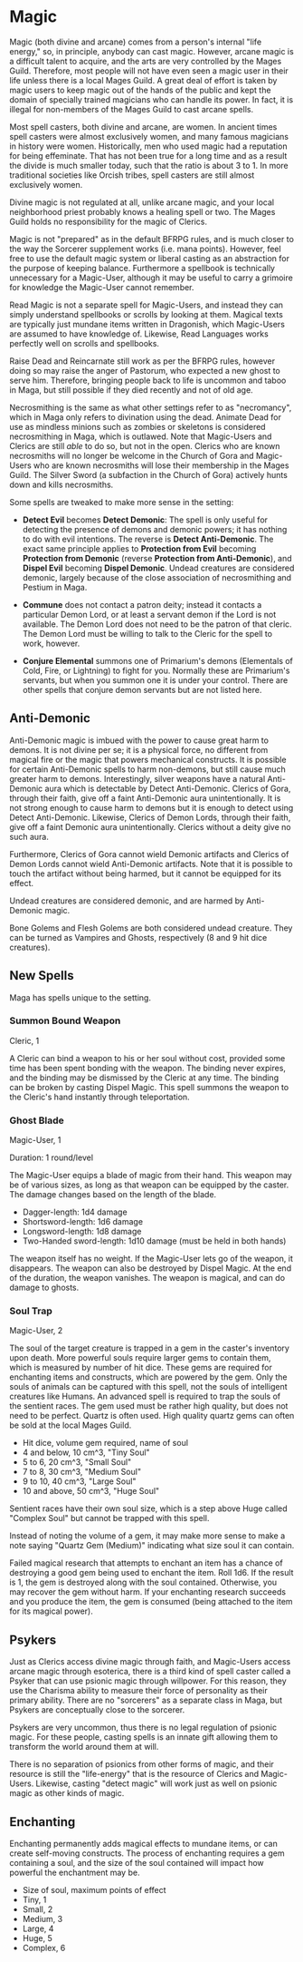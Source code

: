 Magic
=====
Magic (both divine and arcane) comes from a person's internal "life energy," so, in principle, anybody can cast magic. However, arcane magic is a difficult talent to acquire, and the arts are very controlled by the Mages Guild. Therefore, most people will not have even seen a magic user in their life unless there is a local Mages Guild. A great deal of effort is taken by magic users to keep magic out of the hands of the public and kept the domain of specially trained magicians who can handle its power. In fact, it is illegal for non-members of the Mages Guild to cast arcane spells.

Most spell casters, both divine and arcane, are women. In ancient times spell casters were almost exclusively women, and many famous magicians in history were women. Historically, men who used magic had a reputation for being effeminate. That has not been true for a long time and as a result the divide is much smaller today, such that the ratio is about 3 to 1. In more traditional societies like Orcish tribes, spell casters are still almost exclusively women.

Divine magic is not regulated at all, unlike arcane magic, and your local neighborhood priest probably knows a healing spell or two. The Mages Guild holds no responsibility for the magic of Clerics.

Magic is not "prepared" as in the default BFRPG rules, and is much closer to the way the Sorcerer supplement works (i.e. mana points). However, feel free to use the default magic system or liberal casting as an abstraction for the purpose of keeping balance. Furthermore a spellbook is technically unnecessary for a Magic-User, although it may be useful to carry a grimoire for knowledge the Magic-User cannot remember.

Read Magic is not a separate spell for Magic-Users, and instead they can simply understand spellbooks or scrolls by looking at them. Magical texts are typically just mundane items written in Dragonish, which Magic-Users are assumed to have knowledge of. Likewise, Read Languages works perfectly well on scrolls and spellbooks.

Raise Dead and Reincarnate still work as per the BFRPG rules, however doing so may raise the anger of Pastorum, who expected a new ghost to serve him. Therefore, bringing people back to life is uncommon and taboo in Maga, but still possible if they died recently and not of old age.

Necrosmithing is the same as what other settings refer to as "necromancy", which in Maga only refers to divination using the dead. Animate Dead for use as mindless minions such as zombies or skeletons is considered necrosmithing in Maga, which is outlawed. Note that Magic-Users and Clerics are still *able* to do so, but not in the open. Clerics who are known necrosmiths will no longer be welcome in the Church of Gora and Magic-Users who are known necrosmiths will lose their membership in the Mages Guild. The Silver Sword (a subfaction in the Church of Gora) actively hunts down and kills necrosmiths.

Some spells are tweaked to make more sense in the setting:

- **Detect Evil** becomes **Detect Demonic**: The spell is only useful for detecting the presence of demons and demonic powers; it has nothing to do with evil intentions. The reverse is **Detect Anti-Demonic**. The exact same principle applies to **Protection from Evil** becoming **Protection from Demonic** (reverse **Protection from Anti-Demonic**), and **Dispel Evil** becoming **Dispel Demonic**. Undead creatures are considered demonic, largely because of the close association of necrosmithing and Pestium in Maga.

- **Commune** does not contact a patron deity; instead it contacts a particular Demon Lord, or at least a servant demon if the Lord is not available. The Demon Lord does not need to be the patron of that cleric. The Demon Lord must be willing to talk to the Cleric for the spell to work, however.

- **Conjure Elemental** summons one of Primarium's demons (Elementals of Cold, Fire, or Lightning) to fight for you. Normally these are Primarium's servants, but when you summon one it is under your control. There are other spells that conjure demon servants but are not listed here.

Anti-Demonic
------------
Anti-Demonic magic is imbued with the power to cause great harm to demons. It is not divine per se; it is a physical force, no different from magical fire or the magic that powers mechanical constructs. It is possible for certain Anti-Demonic spells to harm non-demons, but still cause much greater harm to demons. Interestingly, silver weapons have a natural Anti-Demonic aura which is detectable by Detect Anti-Demonic. Clerics of Gora, through their faith, give off a faint Anti-Demonic aura unintentionally. It is not strong enough to cause harm to demons but it is enough to detect using Detect Anti-Demonic. Likewise, Clerics of Demon Lords, through their faith, give off a faint Demonic aura unintentionally. Clerics without a deity give no such aura.

Furthermore, Clerics of Gora cannot wield Demonic artifacts and Clerics of Demon Lords cannot wield Anti-Demonic artifacts. Note that it is possible to touch the artifact without being harmed, but it cannot be equipped for its effect.

Undead creatures are considered demonic, and are harmed by Anti-Demonic magic.

Bone Golems and Flesh Golems are both considered undead creature. They can be turned as Vampires and Ghosts, respectively (8 and 9 hit dice creatures).

New Spells
----------
Maga has spells unique to the setting.

### Summon Bound Weapon

Cleric, 1

A Cleric can bind a weapon to his or her soul without cost, provided some time has been spent bonding with the weapon. The binding never expires, and the binding may be dismissed by the Cleric at any time. The binding can be broken by casting Dispel Magic. This spell summons the weapon to the Cleric's hand instantly through teleportation.

### Ghost Blade

Magic-User, 1

Duration: 1 round/level

The Magic-User equips a blade of magic from their hand. This weapon may be of various sizes, as long as that weapon can be equipped by the caster. The damage changes based on the length of the blade.

- Dagger-length: 1d4 damage
- Shortsword-length: 1d6 damage
- Longsword-length: 1d8 damage
- Two-Handed sword-length: 1d10 damage (must be held in both hands)

The weapon itself has no weight. If the Magic-User lets go of the weapon, it disappears. The weapon can also be destroyed by Dispel Magic. At the end of the duration, the weapon vanishes. The weapon is magical, and can do damage to ghosts.

### Soul Trap

Magic-User, 2

The soul of the target creature is trapped in a gem in the caster's inventory upon death. More powerful souls require larger gems to contain them, which is measured by number of hit dice. These gems are required for enchanting items and constructs, which are powered by the gem. Only the souls of animals can be captured with this spell, not the souls of intelligent creatures like Humans. An advanced spell is required to trap the souls of the sentient races. The gem used must be rather high quality, but does not need to be perfect. Quartz is often used. High quality quartz gems can often be sold at the local Mages Guild.

- Hit dice, volume gem required, name of soul
- 4 and below, 10 cm^3, "Tiny Soul"
- 5 to 6, 20 cm^3, "Small Soul"
- 7 to 8, 30 cm^3, "Medium Soul"
- 9 to 10, 40 cm^3, "Large Soul"
- 10 and above, 50 cm^3, "Huge Soul"

Sentient races have their own soul size, which is a step above Huge called "Complex Soul" but cannot be trapped with this spell.

Instead of noting the volume of a gem, it may make more sense to make a note saying "Quartz Gem (Medium)" indicating what size soul it can contain.

Failed magical research that attempts to enchant an item has a chance of destroying a good gem being used to enchant the item. Roll 1d6. If the result is 1, the gem is destroyed along with the soul contained. Otherwise, you may recover the gem without harm. If your enchanting research succeeds and you produce the item, the gem is consumed (being attached to the item for its magical power).

Psykers
-------
Just as Clerics access divine magic through faith, and Magic-Users access arcane magic through esoterica, there is a third kind of spell caster called a Psyker that can use psionic magic through willpower. For this reason, they use the Charisma ability to measure their force of personality as their primary ability. There are no "sorcerers" as a separate class in Maga, but Psykers are conceptually close to the sorcerer.

Psykers are very uncommon, thus there is no legal regulation of psionic magic. For these people, casting spells is an innate gift allowing them to transform the world around them at will.

There is no separation of psionics from other forms of magic, and their resource is still the "life-energy" that is the resource of Clerics and Magic-Users. Likewise, casting "detect magic" will work just as well on psionic magic as other kinds of magic.

Enchanting
----------
Enchanting permanently adds magical effects to mundane items, or can create self-moving constructs. The process of enchanting requires a gem containing a soul, and the size of the soul contained will impact how powerful the enchantment may be.

- Size of soul, maximum points of effect
- Tiny, 1
- Small, 2
- Medium, 3
- Large, 4
- Huge, 5
- Complex, 6

